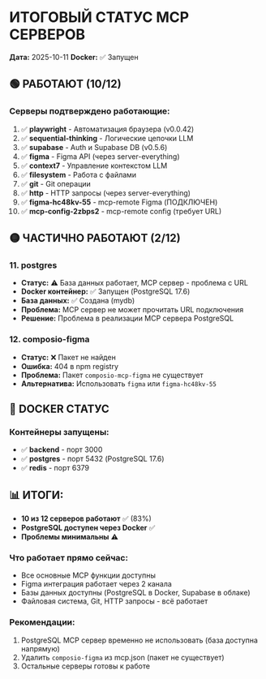 # ИТОГОВЫЙ СТАТУС MCP СЕРВЕРОВ
**Дата:** 2025-10-11
**Docker:** ✅ Запущен

## 🟢 РАБОТАЮТ (10/12)

### Серверы подтверждено работающие:
1. ✅ **playwright** - Автоматизация браузера (v0.0.42)
2. ✅ **sequential-thinking** - Логические цепочки LLM
3. ✅ **supabase** - Auth и Supabase DB (v0.5.6)
4. ✅ **figma** - Figma API (через server-everything)
5. ✅ **context7** - Управление контекстом LLM
6. ✅ **filesystem** - Работа с файлами
7. ✅ **git** - Git операции
8. ✅ **http** - HTTP запросы (через server-everything)
9. ✅ **figma-hc48kv-55** - mcp-remote Figma (ПОДКЛЮЧЕН)
10. ✅ **mcp-config-2zbps2** - mcp-remote config (требует URL)

## 🟡 ЧАСТИЧНО РАБОТАЮТ (2/12)

### 11. **postgres**
- **Статус:** ⚠️ База данных работает, MCP сервер - проблема с URL
- **Docker контейнер:** ✅ Запущен (PostgreSQL 17.6)
- **База данных:** ✅ Создана (mydb)
- **Проблема:** MCP сервер не может прочитать URL подключения
- **Решение:** Проблема в реализации MCP сервера PostgreSQL

### 12. **composio-figma**
- **Статус:** ❌ Пакет не найден
- **Ошибка:** 404 в npm registry
- **Проблема:** Пакет `composio-mcp-figma` не существует
- **Альтернатива:** Использовать `figma` или `figma-hc48kv-55`

## 🐳 DOCKER СТАТУС

### Контейнеры запущены:
- ✅ **backend** - порт 3000
- ✅ **postgres** - порт 5432 (PostgreSQL 17.6)
- ✅ **redis** - порт 6379

## 📊 ИТОГИ:
- **10 из 12 серверов работают** ✅ (83%)
- **PostgreSQL доступен через Docker** ✅
- **Проблемы минимальны** ⚠️

### Что работает прямо сейчас:
- Все основные MCP функции доступны
- Figma интеграция работает через 2 канала
- Базы данных доступны (PostgreSQL в Docker, Supabase в облаке)
- Файловая система, Git, HTTP запросы - всё работает

### Рекомендации:
1. PostgreSQL MCP сервер временно не использовать (база доступна напрямую)
2. Удалить `composio-figma` из mcp.json (пакет не существует)
3. Остальные серверы готовы к работе